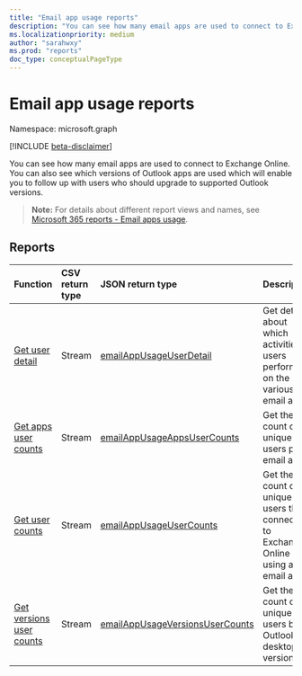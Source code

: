 ```yaml
---
title: "Email app usage reports"
description: "You can see how many email apps are used to connect to Exchange Online. You can also see which versions of Outlook apps are used which will enable you to follow up with users who should upgrade to supported Outlook versions."
ms.localizationpriority: medium
author: "sarahwxy"
ms.prod: "reports"
doc_type: conceptualPageType
---
```


# Email app usage reports

Namespace: microsoft.graph

[!INCLUDE [beta-disclaimer](../../includes/beta-disclaimer.md)]

You can see how many email apps are used to connect to Exchange Online. You can also see which versions of Outlook apps are used which will enable you to follow up with users who should upgrade to supported Outlook versions.

> **Note:** For details about different report views and names, see [Microsoft 365 reports - Email apps usage](https://support.office.com/client/Email-apps-usage-c2ce12a2-934f-4dd4-ba65-49b02be4703d).

## Reports

| Function                                 | CSV return type | JSON return type                         | Description                              |
| :--------------------------------------- | :-------------- | :--------------------------------------- | ---------------------------------------- |
| [Get user detail](../api/reportroot-getemailappusageuserdetail.md) | Stream          | [emailAppUsageUserDetail](../resources/emailappusageuserdetail.md) | Get details about which activities users performed on the various email apps. |
| [Get apps user counts](../api/reportroot-getemailappusageappsusercounts.md) | Stream          | [emailAppUsageAppsUserCounts](../resources/emailappusageappsusercounts.md) | Get the count of unique users per email app. |
| [Get user counts](../api/reportroot-getemailappusageusercounts.md) | Stream          | [emailAppUsageUserCounts](../resources/emailappusageusercounts.md) | Get the count of unique users that connected to Exchange Online using any email app. |
| [Get versions user counts](../api/reportroot-getemailappusageversionsusercounts.md) | Stream          | [emailAppUsageVersionsUserCounts](../resources/emailappusageversionsusercounts.md) | Get the count of unique users by Outlook desktop version. |


